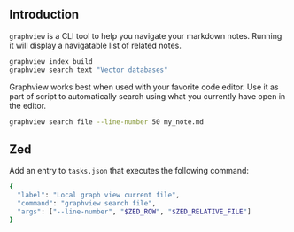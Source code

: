 ## Introduction

`graphview` is a CLI tool to help you navigate your markdown notes. Running it will
display a navigatable list of related notes.

```bash
graphview index build
graphview search text "Vector databases"
```

Graphview works best when used with your favorite code editor. Use it as part of script to
automatically search using what you currently have open in the editor.

```bash
graphview search file --line-number 50 my_note.md
```

## Zed

Add an entry to `tasks.json` that executes the following command:

```bash
{
  "label": "Local graph view current file",
  "command": "graphview search file",
  "args": ["--line-number", "$ZED_ROW", "$ZED_RELATIVE_FILE"]
}
```
